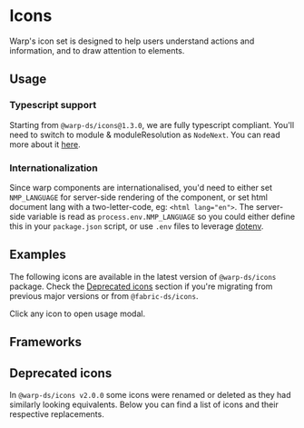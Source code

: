 <script setup>
  import Vue from './vue.md';
  import Elements from './elements.md';
  import React from './react.md';
  import OtherTable from '../../.vitepress/OtherTable.vue';
  import Android from './android.md';
  import iOS from './ios.md';

  const deprecatedIcons = [
  { old: 'AlertWarning', new: 'Warning' },
  { old: 'AlertError', new: 'Error' },
  { old: 'AlertSuccess', new: 'Success' },
  { old: 'AlertInfo', new: 'Info' },
  { old: 'BankId', new: 'BankIdNo' },
  { old: 'BankIdent', new: 'CheckShield' },
  { old: 'Car42', new: 'Minivan' },
  { old: 'Favorite', new: 'Heart' },
  { old: 'File', new: 'FileAdd' },
  { old: 'Honk42', new:'HonkLight' },
  { old: 'Market', new: 'Sofa' },
  { old: 'Nettbil42', new:'NettbilLight' },
  { old: 'RatingEmpty', new:'StarEmpty' },
  { old: 'RatingFull', new:'StarFull' },
  { old: 'RatingHalf', new:'StarHalf' },
  { old: 'Paw16', new:'AnimalPaw' },
  { old: 'Paw24', new:'AnimalPaw' },
  { old: 'Paw32', new:'AnimalPaw' },
  { old: 'PhoneNew', new:'Phone' },
  { old: 'TableSortUp', new:'ArrowUp' },
  { old: 'TableSortDown', new:'ArrowDown' },
  { old: 'TorgetBrowser', new:'Browser' },
  { old: 'TorgetDelivery', new:'Delivery' },
  { old: 'TorgetHeadset', new:'Headset' },
  { old: 'TorgetLamp', new:'Lamp' },
  { old: 'TorgetShipping', new:'Shipping' },
  { old: 'TorgetUsers', new:'UserGroup' },
  { old: 'TorgetVerified', new:'Verified' },
  { old: 'TorgetShopping', new:'ShoppingCart' },
  { old: 'TorgetMixer', new:'Mixer' },
  { old: 'Triangle', new:'Warning' },
  { old: 'TableInfo', new:'Info' },
]
</script>

# Icons

Warp's icon set is designed to help users understand actions and information, and to draw attention to elements.

<components-status react='released' vue='released' elements='released' android='released' ios='released'/>

## Usage

### Typescript support
Starting from `@warp-ds/icons@1.3.0`, we are fully typescript compliant.
You'll need to switch to module & moduleResolution as `NodeNext`.
You can read more about it [here](https://www.typescriptlang.org/docs/handbook/modules/reference.html#node16-nodenext).

### Internationalization
Since warp components are internationalised, you'd need to either set `NMP_LANGUAGE` for server-side rendering of the component, or set html document lang with a two-letter-code, eg: `<html lang="en">`.
The server-side variable is read as `process.env.NMP_LANGUAGE` so you could either define this in your `package.json` script, or use `.env` files to leverage [dotenv](https://github.com/motdotla/dotenv).

<component-questions />

## Examples

The following icons are available in the latest version of `@warp-ds/icons` package.
Check the [Deprecated icons](/components/icons/#deprecated-icons) section if you're migrating from previous major versions or from `@fabric-ds/icons`.

Click any icon to open usage modal.

<icon-example />

## Frameworks

<tabs-content>
  <template #react>
    <react />
  </template>
  <template #vue>
    <vue />
  </template>
  <template #elements>
    <elements />
  </template>
  <template #android>
    <android />
  </template>
    <template #iOS>
    <iOS />
  </template>
</tabs-content>

## Deprecated icons

In `@warp-ds/icons v2.0.0` some icons were renamed or deleted as they had similarly looking equivalents.
Below you can find a list of icons and their respective replacements.

<other-table :headers="['Old icon', 'New icon']" :data="deprecatedIcons" plain-text />
